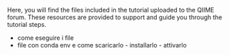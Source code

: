 Here, you will find the files included in the tutorial uploaded to the QIIME forum. These resources are provided to support and guide you through the tutorial steps.

* come eseguire i file
* file con conda env e come scaricarlo - installarlo - attivarlo 
